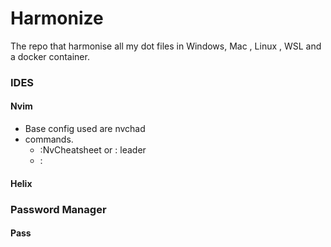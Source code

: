 # Harmonize
The repo that harmonise all my dot files in Windows, Mac , Linux , WSL and a docker container.

### IDES 

#### Nvim


- Base config used are nvchad
- commands.
   - :NvCheatsheet or : leader<ch>
   - :

#### Helix

### Password Manager

#### Pass
